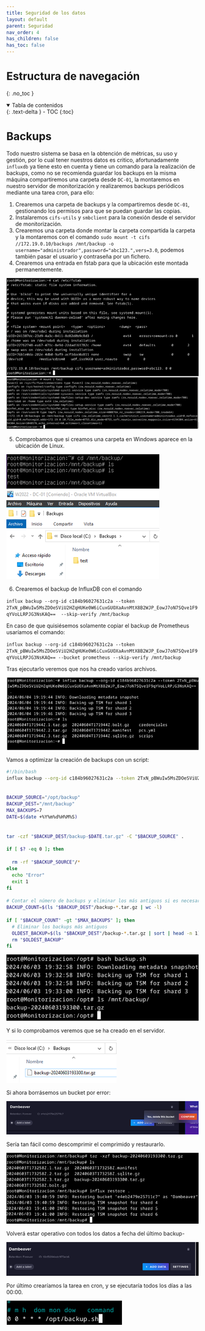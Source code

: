 ```yaml
---
title: Seguridad de los datos
layout: default
parent: Seguridad
nav_order: 4
has_children: false
has_toc: false
---
```


# Estructura de navegación
{: .no_toc }

<details open markdown="block">
  <summary>
    Tabla de contenidos
  </summary>
  {: .text-delta }
- TOC
{:toc}
</details>

# Backups

Todo nuestro sistema se basa en la obtención de métricas, su uso y gestión, por lo cual tener nuestros datos es critico, afortunadamente `influxdb` ya tiene esto en cuenta y tiene un comando para la realización de backups, como no se recomienda guardar los backups en la misma máquina compartiremos una carpeta desde `DC-01`, la montaremos en nuestro servidor de monitorización y realizaremos backups periódicos mediante una tarea cron, para ello:

1. Crearemos una carpeta de backups y la compartiremos desde `DC-01`, gestionando los permisos para que se puedan guardar las copias.
2. Instalaremos `cifs-utils` y `smbclient` para la conexión desde el servidor de monitorización.
3. Crearemos una carpeta donde montar la carpeta compartida  la carpeta y la montaremos con el comando `sudo mount -t cifs //172.19.0.10/backups /mnt/backup -o username="administrador",password="abc123.",vers=3.0`, podemos también pasar el usuario y contraseña por un fichero.
4. Crearemos una entrada en fstab para que la ubicación este montada permanentemente.
<img src="https://raw.githubusercontent.com/IagoLB/iagolb.github.io/main/images/256.png" />


<img src="https://raw.githubusercontent.com/IagoLB/iagolb.github.io/main/images/257.png" />

5. Comprobamos que si creamos una carpeta en Windows aparece en la ubicación de Linux.

<img src="https://raw.githubusercontent.com/IagoLB/iagolb.github.io/main/images/258.png" />

6. Crearemos el backup de InfluxDB con el comando

`influx backup --org-id c184b96027631c2a --token 2TxN_pBWuIw5MsZDOeSViU2HZqHUKe0W6iCuxGUOXaAvnMtX8B2WJP_EowJ7oN7SQve1F9qYVoLLRPJG3NsKAQ==  --skip-verify /mnt/backup`

En caso de que quisiésemos solamente copiar el backup de Prometheus usaríamos el comando:

`influx backup --org-id c184b96027631c2a --token 2TxN_pBWuIw5MsZDOeSViU2HZqHUKe0W6iCuxGUOXaAvnMtX8B2WJP_EowJ7oN7SQve1F9qYVoLLRPJG3NsKAQ== --bucket prometheus --skip-verify /mnt/backup`

Tras ejecutarlo veremos que nos ha creado varios archivos.

<img src="https://raw.githubusercontent.com/IagoLB/iagolb.github.io/main/images/259.png" />

Vamos a optimizar la creación de backups con un script:

```bash
#!/bin/bash
influx backup --org-id c184b96027631c2a --token 2TxN_pBWuIw5MsZDOeSViU2HZqHUKe0W6iCuxGUOXaAvnMtX8B2WJP_EowJ7oN7SQve1F9qYVoLLRPJG3NsKAQ== --skip-verify /opt/backup


BACKUP_SOURCE="/opt/backup"     
BACKUP_DEST="/mnt/backup"       
MAX_BACKUPS=7                       
DATE=$(date +%Y%m%d%H%M%S)        


tar -czf "$BACKUP_DEST/backup-$DATE.tar.gz" -C "$BACKUP_SOURCE" .

if [ $? -eq 0 ]; then
  
  rm -rf "$BACKUP_SOURCE"/*
else
  echo "Error"
  exit 1
fi

# Contar el número de backups y eliminar los más antiguos si es necesario
BACKUP_COUNT=$(ls "$BACKUP_DEST"/backup-*.tar.gz | wc -l)

if [ "$BACKUP_COUNT" -gt "$MAX_BACKUPS" ]; then
  # Eliminar los backups más antiguos
  OLDEST_BACKUP=$(ls "$BACKUP_DEST"/backup-*.tar.gz | sort | head -n 1)
  rm "$OLDEST_BACKUP"
fi
```

<img src="https://raw.githubusercontent.com/IagoLB/iagolb.github.io/main/images/260.png" />

Y si lo comprobamos veremos que se ha creado en el servidor.

<img src="https://raw.githubusercontent.com/IagoLB/iagolb.github.io/main/images/261.png" />

Si ahora borrásemos un bucket por error:

<img src="https://raw.githubusercontent.com/IagoLB/iagolb.github.io/main/images/262.png" />

Sería tan fácil como descomprimir el comprimido y restaurarlo.

<img src="https://raw.githubusercontent.com/IagoLB/iagolb.github.io/main/images/263.png" />

Volverá estar operativo con todos los datos a fecha del último backup-

<img src="https://raw.githubusercontent.com/IagoLB/iagolb.github.io/main/images/264.png" />

Por último crearíamos la tarea en cron, y se ejecutaría todos los días a las 00:00.

<img src="https://raw.githubusercontent.com/IagoLB/iagolb.github.io/main/images/265.png" />